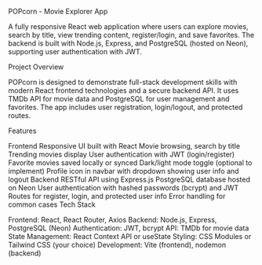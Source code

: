 POPcorn - Movie Explorer App

A fully responsive React web application where users can explore movies, search by title, view trending content, register/login, and save favorites. The backend is built with Node.js, Express, and PostgreSQL (hosted on Neon), supporting user authentication with JWT.

Project Overview

POPcorn is designed to demonstrate full-stack development skills with modern React frontend technologies and a secure backend API. It uses TMDb API for movie data and PostgreSQL for user management and favorites. The app includes user registration, login/logout, and protected routes.

Features

Frontend
Responsive UI built with React
Movie browsing, search by title
Trending movies display
User authentication with JWT (login/register)
Favorite movies saved locally or synced
Dark/light mode toggle (optional to implement)
Profile icon in navbar with dropdown showing user info and logout
Backend
RESTful API using Express.js
PostgreSQL database hosted on Neon
User authentication with hashed passwords (bcrypt) and JWT
Routes for register, login, and protected user info
Error handling for common cases
Tech Stack

Frontend: React, React Router, Axios
Backend: Node.js, Express, PostgreSQL (Neon)
Authentication: JWT, bcrypt
API: TMDb for movie data
State Management: React Context API or useState
Styling: CSS Modules or Tailwind CSS (your choice)
Development: Vite (frontend), nodemon (backend)
